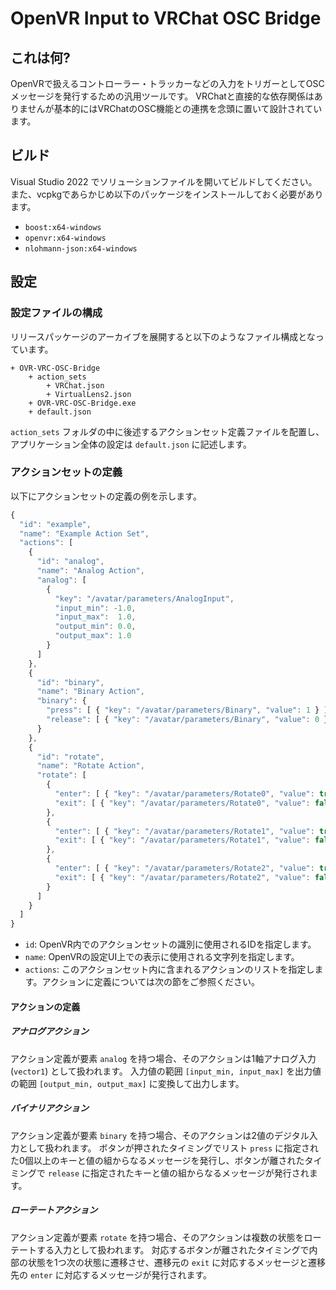 OpenVR Input to VRChat OSC Bridge
====


## これは何?
OpenVRで扱えるコントローラー・トラッカーなどの入力をトリガーとしてOSCメッセージを発行するための汎用ツールです。
VRChatと直接的な依存関係はありませんが基本的にはVRChatのOSC機能との連携を念頭に置いて設計されています。


## ビルド
Visual Studio 2022 でソリューションファイルを開いてビルドしてください。
また、vcpkgであらかじめ以下のパッケージをインストールしておく必要があります。

- `boost:x64-windows`
- `openvr:x64-windows`
- `nlohmann-json:x64-windows`


## 設定

### 設定ファイルの構成
リリースパッケージのアーカイブを展開すると以下のようなファイル構成となっています。

```
+ OVR-VRC-OSC-Bridge
    + action_sets
        + VRChat.json
        + VirtualLens2.json
    + OVR-VRC-OSC-Bridge.exe
    + default.json
```

`action_sets` フォルダの中に後述するアクションセット定義ファイルを配置し、アプリケーション全体の設定は `default.json` に記述します。

### アクションセットの定義
以下にアクションセットの定義の例を示します。

```javascript
{
  "id": "example",
  "name": "Example Action Set",
  "actions": [
    {
      "id": "analog",
      "name": "Analog Action",
      "analog": [
        {
          "key": "/avatar/parameters/AnalogInput",
          "input_min": -1.0,
          "input_max":  1.0,
          "output_min": 0.0,
          "output_max": 1.0
        }
      ]
    },
    {
      "id": "binary",
      "name": "Binary Action",
      "binary": {
        "press": [ { "key": "/avatar/parameters/Binary", "value": 1 } ],
        "release": [ { "key": "/avatar/parameters/Binary", "value": 0 } ]
      }
    },
    {
      "id": "rotate",
      "name": "Rotate Action",
      "rotate": [
        {
          "enter": [ { "key": "/avatar/parameters/Rotate0", "value": true } ],
          "exit": [ { "key": "/avatar/parameters/Rotate0", "value": false } ]
        },
        {
          "enter": [ { "key": "/avatar/parameters/Rotate1", "value": true } ],
          "exit": [ { "key": "/avatar/parameters/Rotate1", "value": false } ]
        },
        {
          "enter": [ { "key": "/avatar/parameters/Rotate2", "value": true } ],
          "exit": [ { "key": "/avatar/parameters/Rotate2", "value": false } ]
        }
      ]
    }
  ]
}
```

- `id`: OpenVR内でのアクションセットの識別に使用されるIDを指定します。
- `name`: OpenVRの設定UI上での表示に使用される文字列を指定します。
- `actions`: このアクションセット内に含まれるアクションのリストを指定します。アクションに定義については次の節をご参照ください。

#### アクションの定義

##### アナログアクション
アクション定義が要素 `analog` を持つ場合、そのアクションは1軸アナログ入力 (`vector1`) として扱われます。
入力値の範囲 `[input_min, input_max]` を出力値の範囲 `[output_min, output_max]` に変換して出力します。

##### バイナリアクション
アクション定義が要素 `binary` を持つ場合、そのアクションは2値のデジタル入力として扱われます。
ボタンが押されたタイミングでリスト `press` に指定された0個以上のキーと値の組からなるメッセージを発行し、ボタンが離されたタイミングで `release` に指定されたキーと値の組からなるメッセージが発行されます。

##### ローテートアクション
アクション定義が要素 `rotate` を持つ場合、そのアクションは複数の状態をローテートする入力として扱われます。
対応するボタンが離されたタイミングで内部の状態を1つ次の状態に遷移させ、遷移元の `exit` に対応するメッセージと遷移先の `enter` に対応するメッセージが発行されます。